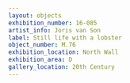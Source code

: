 ```yaml
---
layout: objects
exhibition_number: 16-085
artist_info: Joris van Son
label: Still life with a lobster
object_number: M.76
exhibition_location: North Wall
exhibition_area: D
gallery_location: 20th Century
---
```


